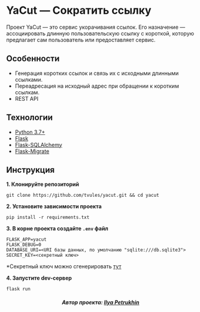 # YaCut — Сократить ссылку

Проект YaCut — это сервис укорачивания ссылок.
Его назначение — ассоциировать длинную пользовательскую ссылку с короткой,
которую предлагает сам пользователь или предоставляет сервис.

## Особенности

- Генерация коротких ссылок и связь их с исходными длинными ссылками.
- Переадресация на исходный адрес при обращении к коротким ссылкам.
- REST API

## Технологии

- [Python 3.7+](https://www.python.org)
- [Flask](https://flask.palletsprojects.com)
- [Flask-SQLAlchemy](https://flask-sqlalchemy.palletsprojects.com)
- [Flask-Migrate](https://flask-migrate.readthedocs.io)

## Инструкция

**1. Клонируйте репозиторий**

```shell
git clone https://github.com/tvules/yacut.git && cd yacut
```

**2. Установите зависимости проекта**

```shell
pip install -r requirements.txt
```

**3. В корне проекта создайте `.env` файл**

```shell
FLASK_APP=yacut
FLASK_DEBUG=0
DATABASE_URI=<URI базы данных, по умолчанию "sqlite:///db.sqlite3">
SECRET_KEY=<секретный ключ>
```

*Секретный ключ можно сгенерировать [тут](https://djecrety.ir/)

**4. Запустите dev-сервер**

```shell
flask run
```

<h5 align="center">Автор проекта: <a href="https://github.com/tvules">Ilya Petrukhin</a></h5>
